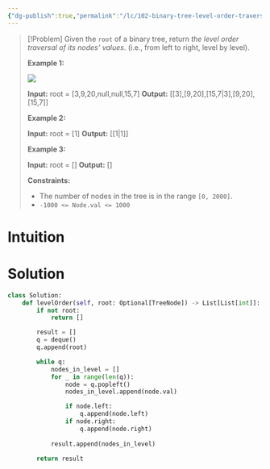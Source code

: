 ```yaml
---
{"dg-publish":true,"permalink":"/lc/102-binary-tree-level-order-traversal/","tags":["tree","binaryTree","bfs"]}
---
```


> [!Problem]
> Given the `root` of a binary tree, return _the level order traversal of its nodes' values_. (i.e., from left to right, level by level).
> 
> **Example 1:**
> 
> ![](https://assets.leetcode.com/uploads/2021/02/19/tree1.jpg)
> 
> **Input:** root = [3,9,20,null,null,15,7]
> **Output:** [[3],[9,20],[15,7\|3],[9,20],[15,7]]
> 
> **Example 2:**
> 
> **Input:** root = [1]
> **Output:** [[1\|1]]
> 
> **Example 3:**
> 
> **Input:** root = []
> **Output:** []
> 
> **Constraints:**
> 
> - The number of nodes in the tree is in the range `[0, 2000]`.
> - `-1000 <= Node.val <= 1000`

# Intuition

# Solution
```python
class Solution:
    def levelOrder(self, root: Optional[TreeNode]) -> List[List[int]]:
        if not root:
            return []

        result = []
        q = deque()
        q.append(root)

        while q:
            nodes_in_level = []
            for _ in range(len(q)):
                node = q.popleft()
                nodes_in_level.append(node.val)

                if node.left:
                    q.append(node.left)
                if node.right:
                    q.append(node.right)
    
            result.append(nodes_in_level)
        
        return result
```